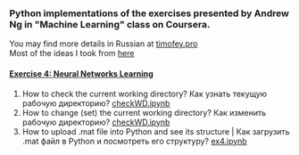 ### Python implementations of the exercises presented by Andrew Ng in "Machine Learning" class on Coursera.  
You may find more details in Russian at [timofey.pro](https://timofey.pro/AI/Ng.html)  
Most of the ideas I took from [here](https://github.com/jdwittenauer/ipython-notebooks)

#### [Exercise 4: Neural Networks Learning](Exercise4_Neural_Networks_Learning)

1. How to check the current working directory? Как узнать текущую рабочую директорию? [checkWD.ipynb](Exercise4_Neural_Networks_Learning/checkWD.ipynb)  
2. How to change (set) the current working directory? Как изменить рабочую директорию? [checkWD.ipynb](Exercise4_Neural_Networks_Learning/checkWD.ipynb)
3. How to upload .mat file into Python and see its structure | Как загрузить .mat файл в Python и посмотреть его структуру? [ex4.ipynb](Exercise4_Neural_Networks_Learning/ex4.ipynb)


